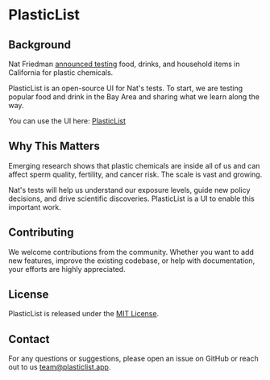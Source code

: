 # PlasticList

## Background

Nat Friedman [announced testing](https://twitter.com/natfriedman/status/1789287484515659896) food, drinks, and household items in California for plastic chemicals.

PlasticList is an open-source UI for Nat's tests. To start, we are testing popular food and drink in the Bay Area and sharing what we learn along the way.

You can use the UI here: [PlasticList](https://www.plasticlist.app/)

## Why This Matters

Emerging research shows that plastic chemicals are inside all of us and can affect sperm quality, fertility, and cancer risk. The scale is vast and growing. 

Nat's tests will help us understand our exposure levels, guide new policy decisions, and drive scientific discoveries. PlasticList is a UI to enable this important work.

## Contributing

We welcome contributions from the community. Whether you want to add new features, improve the existing codebase, or help with documentation, your efforts are highly appreciated.

## License

PlasticList is released under the [MIT License](LICENSE).

## Contact

For any questions or suggestions, please open an issue on GitHub or reach out to us [team@plasticlist.app](mailto:team@plasticlist.app).
